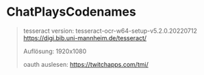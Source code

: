 # ChatPlaysCodenames

> tesseract version: tesseract-ocr-w64-setup-v5.2.0.20220712
https://digi.bib.uni-mannheim.de/tesseract/
> 
> Auflösung: 1920x1080
> 
> oauth auslesen: https://twitchapps.com/tmi/
> 
